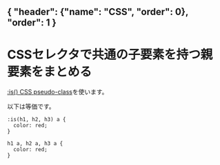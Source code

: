 { "header": {"name": "CSS", "order": 0}, "order": 1 }
---
# CSSセレクタで共通の子要素を持つ親要素をまとめる

[:is() CSS pseudo-class](https://developer.mozilla.org/en-US/docs/Web/CSS/:is)を使います。

以下は等価です。

```
:is(h1, h2, h3) a {
  color: red;
}
```

```
h1 a, h2 a, h3 a {
  color: red;
}
```